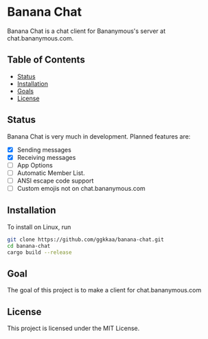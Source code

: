 # Banana Chat
Banana Chat is a chat client for Bananymous's server at chat.bananymous.com.

## Table of Contents

- [Status](#status)
- [Installation](#installation)
- [Goals](#goals)
- [License](#license)

## Status

Banana Chat is very much in development. Planned features are:

- [x] Sending messages
- [x] Receiving messages
- [ ] App Options
- [ ] Automatic Member List.
- [ ] ANSI escape code support
- [ ] Custom emojis not on chat.bananymous.com

## Installation

To install on Linux, run

```bash
git clone https://github.com/ggkkaa/banana-chat.git
cd banana-chat
cargo build --release
```

## Goal

The goal of this project is to make a client for chat.bananymous.com

## License

This project is licensed under the MIT License.